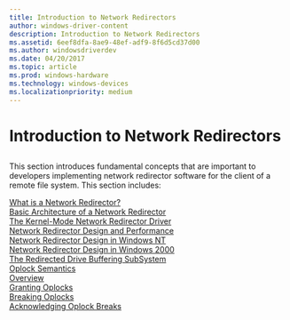 ```yaml
---
title: Introduction to Network Redirectors
author: windows-driver-content
description: Introduction to Network Redirectors
ms.assetid: 6eef8dfa-8ae9-48ef-adf9-8f6d5cd37d00
ms.author: windowsdriverdev
ms.date: 04/20/2017
ms.topic: article
ms.prod: windows-hardware
ms.technology: windows-devices
ms.localizationpriority: medium
---
```


# Introduction to Network Redirectors


## <span id="ddk_introduction_to_network_redirectors_if"></span><span id="DDK_INTRODUCTION_TO_NETWORK_REDIRECTORS_IF"></span>


This section introduces fundamental concepts that are important to developers implementing network redirector software for the client of a remote file system. This section includes:

[What is a Network Redirector?](what-is-a-network-redirector-.md)  
[Basic Architecture of a Network Redirector](basic-architecture-of-a-network-redirector.md)  
[The Kernel-Mode Network Redirector Driver](the-kernel-mode-network-redirector-driver.md)  
[Network Redirector Design and Performance](network-redirector-design-and-performance.md)  
[Network Redirector Design in Windows NT](network-redirector-design-in-windows-nt.md)  
[Network Redirector Design in Windows 2000](network-redirector-design-in-windows-2000.md)  
[The Redirected Drive Buffering SubSystem](the-redirected-drive-buffering-subsystem.md)  
[Oplock Semantics](oplock-semantics.md)  
[Overview](overview.md)  
[Granting Oplocks](granting-oplocks.md)  
[Breaking Oplocks](breaking-oplocks.md)  
[Acknowledging Oplock Breaks](acknowledging-oplock-breaks.md)
 

 




